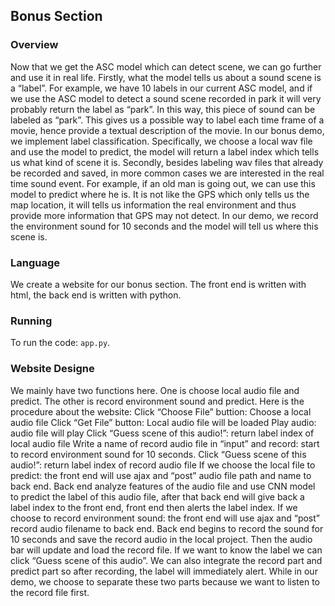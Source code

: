 ## Bonus Section

### Overview

Now that we get the ASC model which can detect scene, we can go further and use it in real life. 
Firstly, what the model tells us about a sound scene is a “label”. For example, we have 10 labels in our current ASC model, and if we use the ASC model to detect a sound scene recorded in park it will very probably return the label as “park”. In this way, this piece of sound can be labeled as “park”. This gives us a possible way to label each time frame of a movie, hence provide a textual description of the movie. In our bonus demo, we implement label classification. Specifically, we choose a local wav file and use the model to predict, the model will return a label index which tells us what kind of scene it is.
Secondly, besides labeling wav files that already be recorded and saved, in more common cases we are interested in the real time sound event. For example, if an old man is going out, we can use this model to predict where he is. It is not like the GPS which only tells us the map location, it will tells us information the real environment and thus provide more information that GPS may not detect. In our demo, we record the environment sound for 10 seconds and the model will tell us where this scene is. 


### Language

We create a website for our bonus section. The front end is written with html, the back end is written with python. 


### Running 

To run the code: `app.py`. 

### Website Designe
We mainly have two functions here. One is choose local audio file and predict. The other is record environment sound and predict. 
Here is the procedure about the website:
Click “Choose File” buttion: Choose a local audio file
Click “Get File” button: Local audio file will be loaded 
Play audio: audio file will play
Click “Guess scene of this audio!”: return label index of local audio file
Write a name of record audio file in “input” and record: start to record environment sound for 10 seconds.
Click “Guess scene of this audio!”: return label index of record audio file
If we choose the local file to predict: the front end will use ajax and “post” audio file path and name to back end. Back end analyze features of the audio file and use CNN model to predict the label of this audio file, after that back end will give back a label index to the front end, front end then alerts the label index.
If we choose to record environment sound: the front end will use ajax and “post” record audio filename to back end. Back end begins to record the sound for 10 seconds and save the record audio in the local project. Then the audio bar will update and load the record file. If we want to know the label we can click “Guess scene of this audio”. We can also integrate the record part and predict part so after recording, the label will immediately alert. While in our demo, we choose to separate these two parts because we want to listen to the record file first. 















